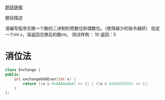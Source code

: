 [题目链接][1]

题目描述

请编写程序交换一个数的二进制的奇数位和偶数位。（使用越少的指令越好）
给定一个int x，请返回交换后的数int。
测试样例：
10
返回：5

# 消位法
```cpp
class Exchange {
public:
    int exchangeOddEven(int x) {
        return ((x & 0xAAAAAAAA) >> 1) | ((x & 0x55555555) << 1);
    }
};
```

[1]: http://www.nowcoder.com/practice/ed7d014b42e740679c4bd69b9d9c49b9?tpId=8&tqId=11023&rp=2&ru=/ta/cracking-the-coding-interview&qru=/ta/cracking-the-coding-interview/question-ranking